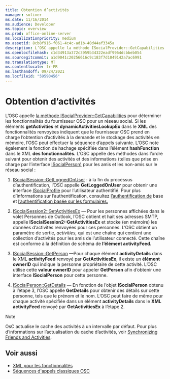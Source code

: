 ```yaml
---
title: Obtention d’activités
manager: soliver
ms.date: 11/16/2014
ms.audience: Developer
ms.topic: overview
ms.prod: office-online-server
ms.localizationpriority: medium
ms.assetid: 8cb8f916-f061-4c4c-ad1b-40d44af3345a
description: L’OSC appelle la méthode ISocialProvider::GetCapabilities pour déterminer les fonctionnalités du fournisseur OSC pour un réseau social.
ms.openlocfilehash: c1d34913a372c3959b34322eadf9964dcbbeb054
ms.sourcegitcommit: a1d9041c20256616c9c183f7d1049142a7ac6991
ms.translationtype: MT
ms.contentlocale: fr-FR
ms.lasthandoff: 09/24/2021
ms.locfileid: "59590456"
---
```

# <a name="getting-activities"></a>Obtention d’activités

L’OSC appelle [la méthode ISocialProvider::GetCapabilities](isocialprovider-getcapabilities.md) pour déterminer les fonctionnalités du fournisseur OSC pour un réseau social. Si les éléments **getActivities** et **dynamicActivitiesLookupEx** dans le **XML** des fonctionnalités renvoyées indiquent que le fournisseur OSC prend en charge l’obtention d’activités à la demande et le stockage des activités en mémoire, l’OSC peut effectuer la séquence d’appels suivante. L’OSC note également la fonction de hachage spécifiée dans l’élément **hashFunction** dans le XML **des fonctionnalités.** L’OSC appelle des méthodes dans l’ordre suivant pour obtenir des activités et des informations (telles que prise en charge par l’interface [ISocialPerson)](isocialpersoniunknown.md) pour les amis et les non-amis sur le réseau social : 
  
1. [ISocialSession::GetLoggedOnUser](isocialsession-getloggedonuser.md) : à la fin du processus d’authentification, l’OSC appelle **GetLoggedOnUser** pour obtenir une interface [ISocialProfile](isocialprofileisocialperson.md) pour l’utilisateur authentifié. Pour plus d’informations sur l’authentification, consultez [l’authentification de](basic-authentication.md) base et [l’authentification basée sur les formulaires.](forms-based-authentication.md)
    
2. [ISocialSession2::GetActivitiesEx](isocialsession2-getactivitiesex.md) — Pour les personnes affichées dans le volet Personnes de Outlook, l’OSC obtient et hait ses adresses SMTP, appelle **ISocialSession2::GetActivitiesEx** et stocke (en mémoire) les données d’activités renvoyées pour ces personnes. L’OSC obtient un paramètre de sortie,  _activities,_ qui est une chaîne qui contient une collection d’activités pour les amis de l’utilisateur connecté. Cette chaîne est conforme à la définition de schéma de **l’élément activityFeed.** 
    
3. [ISocialSession::GetPerson](isocialsession-getperson.md) —Pour chaque élément **activityDetails** dans le XML **activityFeed** renvoyé par **GetActivitiesEx**, il existe un **élément ownerID** qui indique la personne propriétaire de cette activité. L’OSC utilise cette **valeur ownerID** pour appeler **GetPerson** afin d’obtenir une interface **ISocialPerson** pour cette personne. 
    
4. [ISocialPerson::GetDetails](isocialperson-getdetails.md) — En fonction de l’objet **ISocialPerson** obtenu à l’étape 3, l’OSC appelle **GetDetails** pour obtenir des détails sur cette personne, tels que le prénom et le nom. L’OSC peut faire de même pour chaque activité spécifiée dans un élément **activityDetails** dans le **XML activityFeed** renvoyé par **GetActivitiesEx** à l’étape 2. 
    
> [!NOTE]
> OsC actualise le cache des activités à un intervalle par défaut. Pour plus d’informations sur l’actualisation du cache d’activités, voir [Synchronizing Friends and Activities](synchronizing-friends-and-activities.md). 
  
## <a name="see-also"></a>Voir aussi

- [XML pour les fonctionnalités](xml-for-capabilities.md)
- [Séquences d'appels classiques OSC](osc-typical-calling-sequences.md)

